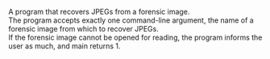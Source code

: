 A program that recovers JPEGs from a forensic image. <br/>
The program accepts exactly one command-line argument, the name of a forensic image from which to recover JPEGs. <br/>
If the forensic image cannot be opened for reading, the program informs the user as much, and main returns 1.
